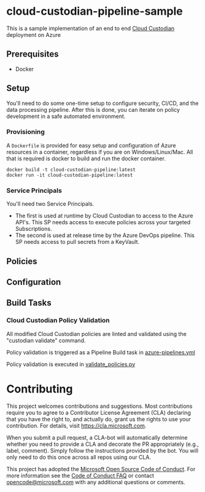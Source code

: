 # cloud-custodian-pipeline-sample

This is a sample implementation of an end to end [Cloud Custodian](https://github.com/capitalone/cloud-custodian) deployment on Azure

## Prerequisites
* Docker

## Setup

You'll need to do some one-time setup to configure security, CI/CD, and the data processing pipeline. After this is done, you can iterate on policy development in a safe automated environment.


### Provisioning

A `Dockerfile` is provided for easy setup and configuration of Azure resources in a container, regardless if you are on Windows/Linux/Mac. All that is required is docker to build and run the docker container.
```
docker build -t cloud-custodian-pipeline:latest
docker run -it cloud-custodian-pipeline:latest
```

### Service Principals

You'll need two Service Principals.

* The first is used at runtime by Cloud Custodian to access to the Azure API's. This SP needs access to execute policies across your targeted Subscriptions.
* The second is used at release time by the Azure DevOps pipeline. This SP needs access to pull secrets from a KeyVault.

## Policies

## Configuration

## Build Tasks

### Cloud Custodian Policy Validation
All modified Cloud Custodian policies are linted and validated using the "custodian validate" command. 

Policy validation is triggered as a Pipeline Build task in [azure-pipelines.yml](azure-pipelines.yml)

Policy validation is executed in [validate_policies.py](src/build/scripts/validate_policies.py)

# Contributing

This project welcomes contributions and suggestions.  Most contributions require you to agree to a
Contributor License Agreement (CLA) declaring that you have the right to, and actually do, grant us
the rights to use your contribution. For details, visit https://cla.microsoft.com.

When you submit a pull request, a CLA-bot will automatically determine whether you need to provide
a CLA and decorate the PR appropriately (e.g., label, comment). Simply follow the instructions
provided by the bot. You will only need to do this once across all repos using our CLA.

This project has adopted the [Microsoft Open Source Code of Conduct](https://opensource.microsoft.com/codeofconduct/).
For more information see the [Code of Conduct FAQ](https://opensource.microsoft.com/codeofconduct/faq/) or
contact [opencode@microsoft.com](mailto:opencode@microsoft.com) with any additional questions or comments.
